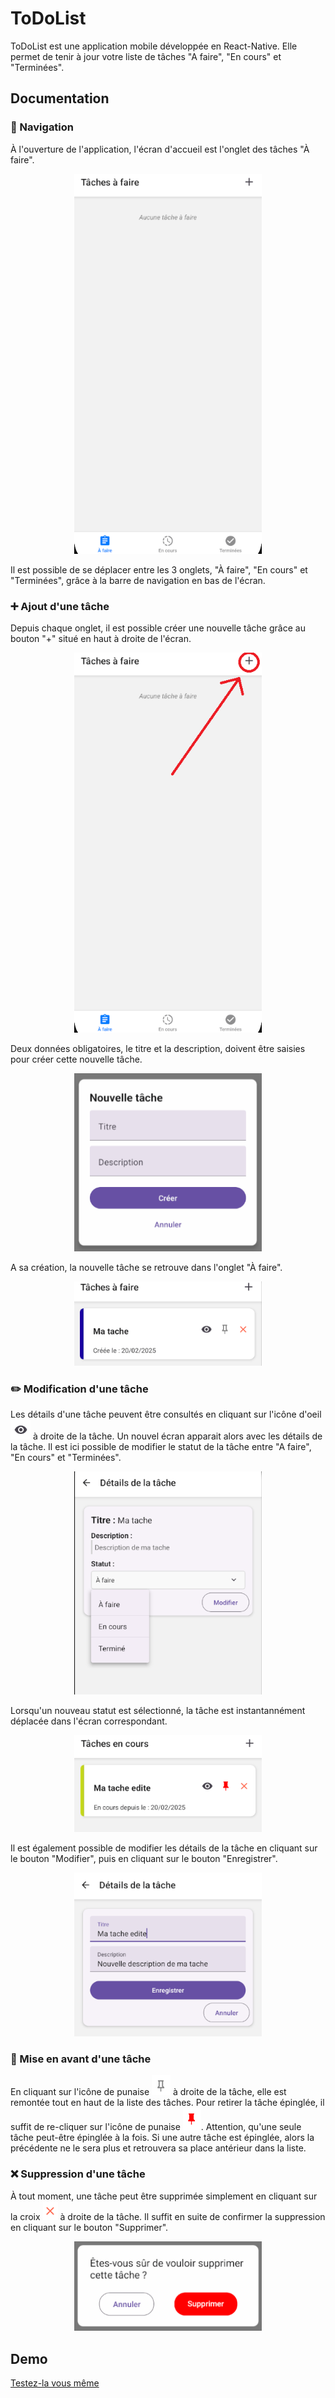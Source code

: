 # ToDoList

ToDoList est une application mobile développée en React-Native. Elle permet de tenir à jour votre liste de tâches "A faire", "En cours" et "Terminées".

## Documentation

### 📱 Navigation

À l'ouverture de l'application, l'écran d'accueil est l'onglet des tâches "À faire".
<p style="text-align: center;">
    <img src="assets/images/ToDoScreen.png" width="300" alt="To do screen">
</p>


Il est possible de se déplacer entre les 3 onglets, "À faire", "En cours" et "Terminées", grâce à la barre de navigation en bas de l'écran.

### ➕ Ajout d'une tâche

Depuis chaque onglet, il est possible créer une nouvelle tâche grâce au bouton "+" situé en haut à droite de l'écran.
<p style="text-align: center;">
    <img src="assets/images/AddTaskButton.png" width="300" alt="Add task button">
</p>

Deux données obligatoires, le titre et la description, doivent être saisies pour créer cette nouvelle tâche.
<p style="text-align: center;">
    <img src="assets/images/AddTask.png" width="300" alt="Add task screen">
</p> 

A sa création, la nouvelle tâche se retrouve dans l'onglet "À faire".
<p style="text-align: center;">
    <img src="assets/images/NewTask.png" width="300" alt="New task">
</p> 

### ✏️ Modification d'une tâche

Les détails d'une tâche peuvent être consultés en cliquant sur l'icône d'oeil <img src="assets/images/EyeButton.png" alt="Eye button"> à droite de la tâche. Un nouvel écran apparait alors avec les détails de la tâche. Il est ici possible de modifier le statut de la tâche entre "A faire", "En cours" et "Terminées".

<p style="text-align: center;">
    <img src="assets/images/EditTaskScreen.png" width="300" alt="Edit task screen">
</p>

Lorsqu'un nouveau statut est sélectionné, la tâche est instantannément déplacée dans l'écran correspondant.
<p style="text-align: center;">
    <img src="assets/images/InProgressTask.png" width="300" alt="In progress task">
</p>

Il est également possible de modifier les détails de la tâche en cliquant sur le bouton "Modifier", puis en cliquant sur le bouton "Enregistrer".
<p style="text-align: center;">
    <img src="assets/images/EditingTask.png" width="300" alt="Editing task">
</p>

### 📌 Mise en avant d'une tâche

En cliquant sur l'icône de punaise <img src="assets/images/EmptyPinButton.png"  alt="Empty screen button"> à droite de la tâche, elle est remontée tout en haut de la liste des tâches. Pour retirer la tâche épinglée, il suffit de re-cliquer sur l'icône de punaise <img src="assets/images/FullPinButton.png" alt="Selection pin button">. Attention, qu'une seule tâche peut-être épinglée à la fois. Si une autre tâche est épinglée, alors la précédente ne le sera plus et retrouvera sa place antérieur dans la liste.

### ❌ Suppression d'une tâche

À tout moment, une tâche peut être supprimée simplement en cliquant sur la croix <img src="assets/images/CrossButton.png" alt="Delete cross button"> à droite de la tâche. Il suffit en suite de confirmer la suppression en cliquant sur le bouton "Supprimer".
<p style="text-align: center;">
    <img src="assets/images/DeleteScreen.png" width="300" alt="Delete task screen">
</p>



## Demo

[Testez-la vous même](https://expo.dev/accounts/dadidodz/projects/ToDoList/updates/38bb3f15-ee24-4815-a102-b88552f21362)

